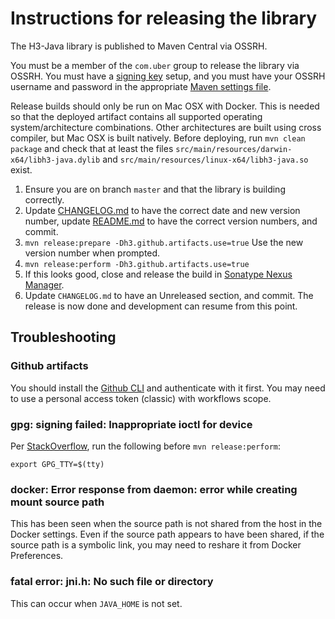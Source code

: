 # Instructions for releasing the library

The H3-Java library is published to Maven Central via OSSRH.

You must be a member of the `com.uber` group to release the library via OSSRH. You must have a [signing key](http://central.sonatype.org/pages/working-with-pgp-signatures.html) setup, and you must have your OSSRH username and password in the appropriate [Maven settings file](http://central.sonatype.org/pages/apache-maven.html).

Release builds should only be run on Mac OSX with Docker. This is needed so that the deployed artifact contains all supported operating system/architecture combinations. Other architectures are built using cross compiler, but Mac OSX is built natively. Before deploying, run `mvn clean package` and check that at least the files `src/main/resources/darwin-x64/libh3-java.dylib` and `src/main/resources/linux-x64/libh3-java.so` exist.

1. Ensure you are on branch `master` and that the library is building correctly.
2. Update [CHANGELOG.md](../CHANGELOG.md) to have the correct date and new version number, update [README.md](../README.md) to have the correct version numbers, and commit.
3. `mvn release:prepare -Dh3.github.artifacts.use=true` Use the new version number when prompted.
4. `mvn release:perform -Dh3.github.artifacts.use=true`
5. If this looks good, close and release the build in [Sonatype Nexus Manager](https://oss.sonatype.org/).
6. Update `CHANGELOG.md` to have an Unreleased section, and commit. The release is now done and development can resume from this point.

## Troubleshooting

### Github artifacts

You should install the [Github CLI](https://cli.github.com) and authenticate with it first. You may need to use a personal access token (classic) with workflows scope.

### gpg: signing failed: Inappropriate ioctl for device

Per [StackOverflow](https://stackoverflow.com/questions/57591432/gpg-signing-failed-inappropriate-ioctl-for-device-on-macos-with-maven), run the following before `mvn release:perform`:

```
export GPG_TTY=$(tty)
```

### docker: Error response from daemon: error while creating mount source path

This has been seen when the source path is not shared from the host in the Docker settings. Even if the source path appears to have been shared, if the source path is a symbolic link, you may need to reshare it from Docker Preferences.

### fatal error: jni.h: No such file or directory

This can occur when `JAVA_HOME` is not set.
